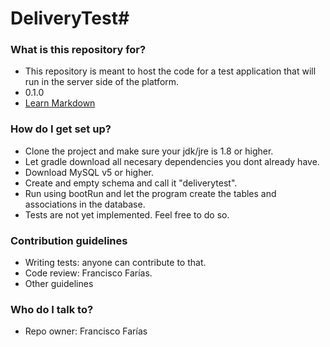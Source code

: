 # DeliveryTest#

### What is this repository for? ###

* This repository is meant to host the code for a test application that will run in the server side of the platform.
* 0.1.0
* [Learn Markdown](https://bitbucket.org/tutorials/markdowndemo)

### How do I get set up? ###

* Clone the project and make sure your jdk/jre is 1.8 or higher.
* Let gradle download all necesary dependencies you dont already have.
* Download MySQL v5 or higher.
* Create and empty schema and call it "deliverytest".
* Run using bootRun and let the program create the tables and associations in the database.
* Tests are not yet implemented. Feel free to do so. 

### Contribution guidelines ###

* Writing tests: anyone can contribute to that.
* Code review: Francisco Farías.
* Other guidelines

### Who do I talk to? ###

* Repo owner: Francisco Farías